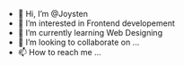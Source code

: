 - 👋 Hi, I’m @Joysten
- 👀 I’m interested in Frontend developement
- 🌱 I’m currently learning Web Designing
- 💞️ I’m looking to collaborate on ...
- 📫 How to reach me ...

<!---
100000000007/100000000007 is a ✨ special ✨ repository because its `README.md` (this file) appears on your GitHub profile.
You can click the Preview link to take a look at your changes.
--->

